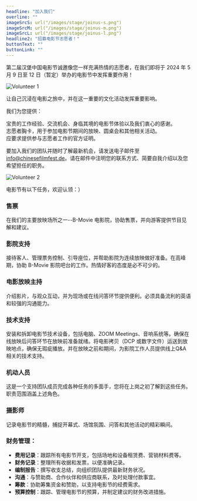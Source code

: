 ```yaml
---
headline: "加入我们"
overline: ""
imageSrcS: url("/images/stage/joinus-s.png")
imageSrcM: url("/images/stage/joinus-m.png")
imageSrcL: url("/images/stage/joinus-l.png")
headline2: "招募电影节志愿者！"
buttonText: ""
buttonLink: ""
---
```


第二届汉堡中国电影节诚邀像您一样充满热情的志愿者，在我们即将于 2024 年 5 月 9 日至 12 日（暂定）举办的电影节中发挥重要作用！

![Volunteer 1](/images/volunteer-1.jpg)

让自己沉浸在电影之旅中，并在这一重要的文化活动发挥重要影响。

我们为您提供：

宝贵的工作经验、交流机会、身临其境的电影节体验以及我们衷心的感谢。<br>
志愿者胸卡，用于参加电影节期间的放映、圆桌会和其他相关活动。<br>
应要求提供参与志愿者工作的官方证明。

要加入我们的团队并随时了解最新机会，请发送电子邮件至 info@chinesefilmfest.de。请在邮件中注明您的联系方式、简要自我介绍以及您希望担任的职务。

![Volunteer 2](/images/volunteer-2.jpeg)

电影节有以下任务，欢迎认领：）

### 售票

在我们的主要放映场所之一--B-Movie 电影院，协助售票，并向游客提供节目见解和建议。

### 影院支持

接待客人、管理票务控制、引导座位，并帮助影院为连续放映做好准备。在高峰期，协助 B-Movie 影院吧台的工作。热情好客的态度是必不可少的。

### 电影放映主持

介绍影片，与观众互动，并为现场或在线问答环节提供便利。必须具备流利的英语和较强的沟通能力。

### 技术支持

安装和拆卸电影节技术设备，包括电脑、ZOOM Meetings、音响系统等。确保在线放映后问答环节在放映前准备就绪。将电影拷贝（DCP 或数字文件）运送到放映地点，确保无瑕疵播放。并在放映之前和期间，为影院工作人员提供线上Q&A相关的技术支持。

### 机动人员

这是一个支持团队成员完成各种任务的多面手，您将在上岗之初了解到这些任务。职责范围涵盖上述角色。

### 摄影师

记录电影节的精髓，捕捉开幕式、场馆氛围、问答和其他活动的精彩瞬间。

### 财务管理：
- **费用记录**：跟踪所有电影节开支，包括场地和设备租赁费、营销材料费等。
- **财务记录**：整理所有收据和发票，以便准确记录。
- **编制报告**：撰写收支总结，向组织团队提供最新财务状况。
- **沟通**：与赞助商、合作伙伴和供应商联系，及时处理付款事宜。
- **筹款**：协助筹集资金和赞助，以支持电影节的经费需求。
- **预算控制**：跟踪、管理电影节的预算，并制定建议的财务改进措施。
